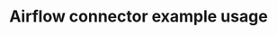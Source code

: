 ---
title: Airflow connector example usage
weight: 1
variants: -flyte -serverless +byoc +byok
layout: py_example
example_file: /external/unionai-examples/integrations/connectors/airflow_connector/airflow_connector/airflow_connector_example_usage.py
---